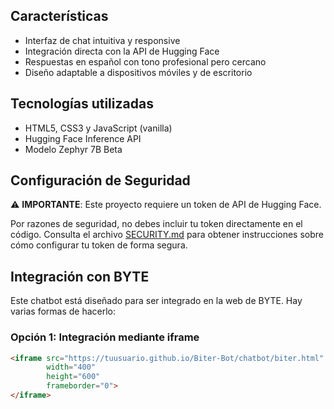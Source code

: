 
## Características

- Interfaz de chat intuitiva y responsive
- Integración directa con la API de Hugging Face
- Respuestas en español con tono profesional pero cercano
- Diseño adaptable a dispositivos móviles y de escritorio

## Tecnologías utilizadas

- HTML5, CSS3 y JavaScript (vanilla)
- Hugging Face Inference API
- Modelo Zephyr 7B Beta

## Configuración de Seguridad

⚠️ **IMPORTANTE**: Este proyecto requiere un token de API de Hugging Face.

Por razones de seguridad, no debes incluir tu token directamente en el código. Consulta el archivo [SECURITY.md](SECURITY.md) para obtener instrucciones sobre cómo configurar tu token de forma segura.

## Integración con BYTE

Este chatbot está diseñado para ser integrado en la web de BYTE. Hay varias formas de hacerlo:

### Opción 1: Integración mediante iframe

```html
<iframe src="https://tuusuario.github.io/Biter-Bot/chatbot/biter.html" 
        width="400" 
        height="600" 
        frameborder="0">
</iframe>
